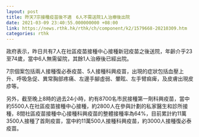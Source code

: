 ```yaml
---
layout: post
title: 昨天7宗接種疫苗後不適　6人不需送院1人治療後出院
date: 2021-03-09 23:40:55.000000000 +08:00
link: https://news.rthk.hk/rthk/ch/component/k2/1579668-20210309.htm
categories: rthk
---
```


政府表示，昨日共有7人在社區疫苗接種中心接種新冠疫苗之後送院，年齡介乎23至74歲，當中6人無需留院，其餘1人治療後已經出院。

7宗個案包括兩人接種復必泰疫苗、5人接種科興疫苗，出現的症狀包括血壓上升、呼吸急促、異常胸部疼痛、左邊手腳虛弱、暈眩、左手臂痲痺，及皮膚出現皮疹等。

另外，截至晚上8時的過去24小時，約有8700名市民接種第一劑科興疫苗，當中約5500人在社區疫苗接種中心接種，約2800人在參與計劃的私家醫生和診所接種，8間社區疫苗接種中心接種科興疫苗的整體接種率為64%，目前累計約11萬3500人接種了首劑疫苗，當中約11萬500人接種科興疫苗，約3000人接種復必泰疫苗。
